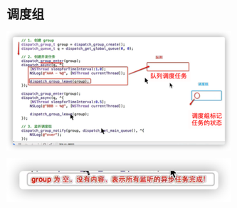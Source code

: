 # 调度组

![image-20211207103948073](%E7%AC%94%E8%AE%B0.assets/image-20211207103948073.png)

![image-20211207104051838](%E7%AC%94%E8%AE%B0.assets/image-20211207104051838.png)

